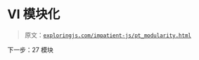 # VI 模块化

> 原文：[`exploringjs.com/impatient-js/pt_modularity.html`](https://exploringjs.com/impatient-js/pt_modularity.html)

下一步：27 模块
